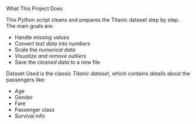 What This Project Does

This Python script cleans and prepares the Titanic dataset step by step.  
The main goals are:

- Handle *missing values*
- Convert *text data into numbers*
- Scale the *numerical data*
- *Visualize and remove outliers*
- Save the *cleaned data* to a new file

Dataset Used is the classic *Titanic dataset*, which contains details about the passengers like:

- Age
- Gender
- Fare
- Passenger class
- Survival info
